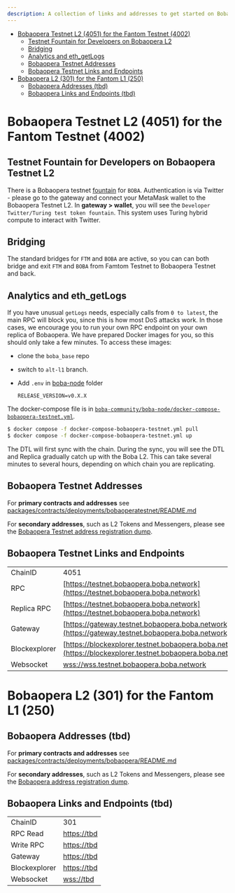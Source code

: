 ```yaml
---
description: A collection of links and addresses to get started on Boba-Fantom
---
```


- [Bobaopera Testnet L2 (4051) for the Fantom Testnet (4002)](#bobaopera-testnet-l2--4051--for-the-fantom-testnet--4002-)
  * [Testnet Fountain for Developers on Bobaopera L2](#testnet-fountain-for-developers-on-bobaopera-testnet-l2)
  * [Bridging](#bridging)
  * [Analytics and eth_getLogs](#Analytics-and-eth-getlogs)
  * [Bobaopera Testnet Addresses](#bobaopera-testnet-addresses)
  * [Bobaopera Testnet Links and Endpoints](#bobaopera-testnet-links-and-endpoints)
- [Bobaopera L2 (301) for the Fantom L1 (250)](#bobaopera-l2--301--for-the-fantom-l1--250-)
  * [Bobaopera Addresses (tbd)](#bobaopera-addresses--tbd-)
  * [Bobaopera Links and Endpoints (tbd)](#bobaopera-links-and-endpoints--tbd-)

# Bobaopera Testnet L2 (4051) for the Fantom Testnet (4002)

## Testnet Fountain for Developers on Bobaopera Testnet L2

There is a Bobaopera testnet [fountain](https://gateway.testnet.bobaopera.boba.network) for `BOBA`. Authentication is via Twitter - please go to the gateway and connect your MetaMask wallet to the Bobaopera Testnet L2. In **gateway > wallet**, you will see the `Developer Twitter/Turing test token fountain`. This system uses Turing hybrid compute to interact with Twitter.

## Bridging

The standard bridges for `FTM` and `BOBA` are active, so you can can both bridge and exit `FTM` and `BOBA` from Famtom Testnet to Bobaopera Testnet and back.

## Analytics and eth_getLogs

If you have unusual `getLogs` needs, especially calls from `0 to latest`, the main RPC will block you, since this is how most DoS attacks work. In those cases, we encourage you to run your own RPC endpoint on your own replica of Bobaopera. We have prepared Docker images for you, so this should only take a few minutes. To access these images:

* clone the `boba_base` repo
* switch to `alt-l1` branch.
* Add `.env` in [boba-node](https://github.com/bobanetwork/boba/tree/alt-l1/boba_community/boba-node) folder

  ```
  RELEASE_VERSION=v0.X.X
  ```

The docker-compose file is in [`boba-community/boba-node/docker-compose-bobaopera-testnet.yml`](https://github.com/bobanetwork/boba/tree/alt-l1/boba_community/boba-node).

```bash
$ docker compose -f docker-compose-bobaopera-testnet.yml pull
$ docker compose -f docker-compose-bobaopera-testnet.yml up
```

The DTL will first sync with the chain. During the sync, you will see the DTL and Replica gradually catch up with the Boba L2. This can take several minutes to several hours, depending on which chain you are replicating.

## Bobaopera Testnet Addresses

For **primary contracts and addresses** see [packages/contracts/deployments/bobaoperatestnet/README.md](../../packages/contracts/deployments/bobaoperatestnet/README.md)

For **secondary addresses**, such as L2 Tokens and Messengers, please see the [Bobaopera Testnet address registration dump](../../packages/boba/register/addresses/addressesBobaOperaTestnet_0x12ad9f501149D3FDd703cC10c567F416B7F0af8b.json).

## Bobaopera Testnet Links and Endpoints

|               |                                                                                    |
| ------------- | ---------------------------------------------------------------------------------- |
| ChainID       | 4051                                                                               |
| RPC           | [https://testnet.bobaopera.boba.network](https://testnet.bobaopera.boba.network)                     |
| Replica RPC   | [https://testnet.bobaopera.boba.network](https://testnet.bobaopera.boba.network)     |
| Gateway       | [https://gateway.testnet.bobaopera.boba.network](https://gateway.testnet.bobaopera.boba.network)     |
| Blockexplorer | [https://blockexplorer.testnet.bobaopera.boba.network](https://blockexplorer.testnet.bobaopera.boba.network) |
| Websocket     | [wss://wss.testnet.bobaopera.boba.network](wss://wss.testnet.bobaopera.boba.network)                 |

# Bobaopera L2 (301) for the Fantom L1 (250)

## Bobaopera Addresses (tbd)

For **primary contracts and addresses** see [packages/contracts/deployments/bobaopera/README.md](../../packages/contracts/deployments/bobaopera/README.md)

For **secondary addresses**, such as L2 Tokens and Messengers, please see the [Bobaopera address registration dump](../../packages/boba/register/addresses/addressesBobaOpera_0xTBATBATBATBA.json).

## Bobaopera Links and Endpoints (tbd)

|               |                                                                                  |
| ------------- | -------------------------------------------------------------------------------- |
| ChainID       | 301                                                                             |
| RPC Read      | [https://tbd](https://tbd)                     |
| Write RPC     | [https://tbd](https://tbd)                     |
| Gateway       | [https://tbd](https://tbd)                     |
| Blockexplorer | [https://tbd](https://tbd)                     |
| Websocket     | [wss://tbd](wss://tbd)                         |
